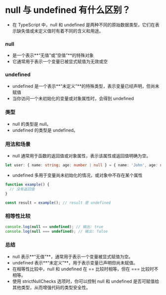 # null 与 undefined 有什么区别？

- 在 TypeScript 中，null 和 undefined 是两种不同的原始数据类型，它们在表示缺失值或未定义值时有着不同的含义和用途。

### null

- 是一个表示**“无值”或“空值”**的特殊对象
- 它通常用于表示一个变量已被显式赋值为无效或空

### undefined

- undefined 是一个表示**“未定义”**的特殊类型，表示变量已经声明，但尚未赋值
- 当你访问一个未初始化的变量或对象属性时，会得到 undefined

### 类型

- null 的类型是 null。
- undefined 的类型是 undefined。

### 用法和场景

- null 通常用于函数的返回值或对象属性，表示该属性或返回值明确为空。

```ts
let user: { name: string; age: number | null } = { name: 'John', age: null };
```

- undefined 多用于变量尚未初始化的情况，或对象中不存在某个属性

```ts
function example() {
  // 没有返回值
}

const result = example(); // result 是 undefined
```

### 相等性比较

```ts
console.log(null == undefined); // 输出: true
console.log(null === undefined); // 输出: false
```

### 总结

- null 表示**“无值”**，通常用于表示一个变量被显式赋值为空。
- undefined 表示**“未定义”**，用于表示变量已声明但尚未赋值。
- 在相等性比较中，null 和 undefined 在 == 比较时相等，但在 === 比较时不相等。
- 使用 strictNullChecks 选项时，你可以控制 null 和 undefined 是否可赋值给其他类型，从而增强代码的类型安全性。
